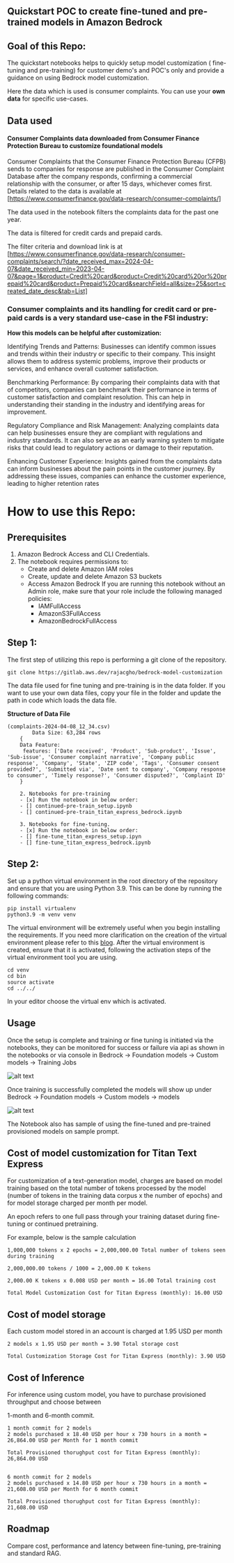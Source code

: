 ## Quickstart POC to create fine-tuned and pre-trained models in Amazon Bedrock

## **Goal of this Repo:**
The quickstart notebooks helps to quickly setup model customization ( fine-tuning and pre-training) for customer demo's and POC's only and provide a guidance on using Bedrock model customization.

Here the data which is used is consumer complaints. 
You can use your **own data** for specific use-cases.


## Data used 
#### Consumer Complaints data downloaded from Consumer Finance Protection Bureau to customize foundational models
Consumer Complaints that the Consumer Finance Protection Bureau (CFPB) sends to companies for response are published in the Consumer Complaint Database after the company responds, confirming a commercial relationship with the consumer, or after 15 days, whichever comes first. Details related to the data is available at [https://www.consumerfinance.gov/data-research/consumer-complaints/]

The data used in the notebook filters the complaints data for the past one year.

 The data is filtered for credit cards and prepaid cards. 
 
 The filter criteria and download link is at [https://www.consumerfinance.gov/data-research/consumer-complaints/search/?date_received_max=2024-04-07&date_received_min=2023-04-07&page=1&product=Credit%20card&product=Credit%20card%20or%20prepaid%20card&product=Prepaid%20card&searchField=all&size=25&sort=created_date_desc&tab=List]


### Consumer complaints and its handling for credit card or pre-paid cards is a very standard use-case in the FSI industry:

**How this models can be helpful after customization:**

Identifying Trends and Patterns: Businesses can identify common issues and trends within their industry or specific to their company. This insight allows them to address systemic problems, improve their products or services, and enhance overall customer satisfaction.

Benchmarking Performance: By comparing their complaints data with that of competitors, companies can benchmark their performance in terms of customer satisfaction and complaint resolution. This can help in understanding their standing in the industry and identifying areas for improvement.

Regulatory Compliance and Risk Management: Analyzing complaints data can help businesses ensure they are compliant with regulations and industry standards. It can also serve as an early warning system to mitigate risks that could lead to regulatory actions or damage to their reputation.

Enhancing Customer Experience: Insights gained from the complaints data can inform businesses about the pain points in the customer journey. By addressing these issues, companies can enhance the customer experience, leading to higher retention rates 

# How to use this Repo:
## Prerequisites
1. Amazon Bedrock Access and CLI Credentials.
2. The notebook requires permissions to:
    * Create and delete Amazon IAM roles
    * Create, update and delete Amazon S3 buckets
    * Access Amazon Bedrock
    If you are running this notebook without an Admin role, make sure that your role include the following managed policies:
        * IAMFullAccess
        * AmazonS3FullAccess
        * AmazonBedrockFullAccess

## Step 1:

The first step of utilizing this repo is performing a git clone of the repository.

```
git clone https://gitlab.aws.dev/rajacgho/bedrock-model-customization
```

The data file used for fine tuning and pre-training is in the data folder.
If you want to use your own data files, copy your file in the folder and update the path in code
which loads the data file.

**Structure of Data File**
  
```
(complaints-2024-04-08_12_34.csv)  
        Data Size: 63,284 rows 
    {
    Data Feature:
     features: ['Date received', 'Product', 'Sub-product', 'Issue', 'Sub-issue', 'Consumer complaint narrative', 'Company public response', 'Company', 'State', 'ZIP code', 'Tags', 'Consumer consent provided?', 'Submitted via', 'Date sent to company', 'Company response to consumer', 'Timely response?', 'Consumer disputed?', 'Complaint ID'
    }

``` 


```
    2. Notebooks for pre-training
    - [x] Run the notebook in below order:
    - [] continued-pre-train_setup.ipynb
    - [] continued-pre-train_titan_express_bedrock.ipynb

    3. Notebooks for fine-tuning.
    - [x] Run the notebook in below order:
    - [] fine-tune_titan_express_setup.ipyn
    - [] fine-tune_titan_express_bedrock.ipynb
```

## Step 2:

Set up a python virtual environment in the root directory of the repository and ensure that you are using Python 3.9. This can be done by running the following commands:

```
pip install virtualenv
python3.9 -m venv venv
```

The virtual environment will be extremely useful when you begin installing the requirements. If you need more clarification on the creation of the virtual environment please refer to this [blog](https://www.freecodecamp.org/news/how-to-setup-virtual-environments-in-python/).
After the virtual environment is created, ensure that it is activated, following the activation steps of the virtual environment tool you are using. 

```
cd venv
cd bin
source activate
cd ../../
```
In your editor choose the virtual env which is activated.

## Usage
Once the setup is complete and training or fine tuning is initiated  via the notebooks, they can be monitored for success or failure via api as shown in the notebooks 
or via console in Bedrock -> Foundation models -> Custom models -> Training Jobs

![alt text](images/image.png)


Once training is successfully completed the models will show up under Bedrock -> Foundation models -> Custom models -> models

![alt text](images/image-1.png)


The Notebook also has sample of using the fine-tuned and pre-trained provisioned models on sample prompt.

## Cost of model customization for Titan Text Express

For customization of a text-generation model, charges are based on model training based on the total number of tokens processed by the model (number of tokens in the training data corpus x the number of epochs) and for model storage charged per month per model. 

An epoch refers to one full pass through your training dataset during fine-tuning or continued pretraining.

For example, below is the sample calculation 

```
1,000,000 tokens x 2 epochs = 2,000,000.00 Total number of tokens seen during training

2,000,000.00 tokens / 1000 = 2,000.00 K tokens

2,000.00 K tokens x 0.008 USD per month = 16.00 Total training cost

Total Model Customization Cost for Titan Express (monthly): 16.00 USD

```

## Cost of model storage
Each custom model stored in an account is charged at 1.95 USD per month

```
2 models x 1.95 USD per month = 3.90 Total storage cost

Total Customization Storage Cost for Titan Express (monthly): 3.90 USD

```

## Cost of Inference
For inference using custom model, you have to purchase provisioned throughput and choose between 

1-month and 6-month commit. 


```
1 month commit for 2 models
2 models purchased x 18.40 USD per hour x 730 hours in a month = 26,864.00 USD per Month for 1 month commit

Total Provisioned thorughput cost for Titan Express (monthly): 26,864.00 USD


6 month commit for 2 models
2 models purchased x 14.80 USD per hour x 730 hours in a month = 21,608.00 USD per Month for 6 month commit

Total Provisioned thorughput cost for Titan Express (monthly): 21,608.00 USD
```

## Roadmap
Compare cost, performance and latency between fine-tuning, pre-training and standard RAG.